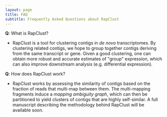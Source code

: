 ```yaml
---
layout: page
title: FAQ 
subtitle: Frequently Asked Questions about RapClust 
---
```


**Q**: What is RapClust?

  - RapClust is a tool for clustering contigs in *de novo* transcriptomes.  By clustering related contigs, 
    we hope to group together contigs deriving from the same transcript or gene.  Given a good clustering, 
    one can obtain more robust and accurate estimates of "group" expression, which can also improve downstream
    analysis (e.g. differential expression).


**Q**: How does RapClust work?

  - RapClust works by assessing the similarity of contigs based on the fraction of reads that multi-map between them.
    The multi-mapping fragments induce a *mapping ambiguity graph*, which can then be partitioned to yield clusters of 
    contigs that are highly self-similar.  A full manuscript describing the methodology behind RapClust will be available
    soon.


